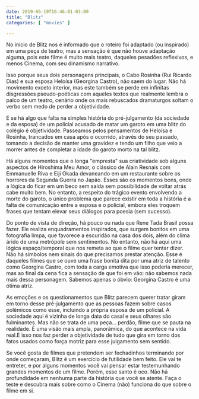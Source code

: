 ```yaml
---
date: 2019-06-19T16:46:01-03:00
title: "Blitz"
categories: [ "movies" ]

---
```

No início de Blitz nos é informado que o roteiro foi adaptado (ou inspirado) em uma peça de teatro, mas a sensação é que não houve adaptação alguma, pois este filme é muito mais teatro, daqueles pesadões reflexivos, e menos Cinema, com seu dinamismo narrativo.

Isso porque seus dois personagens principais, o Cabo Rosinha (Rui Ricardo Dias) e sua esposa Heloísa (Georgina Castro), não saem do lugar. Não há movimento exceto interior, mas este também se perde em infinitas disgressões pseudo-poéticas com aqueles textos que realmente lembra o palco de um teatro, cenário onde os mais rebuscados dramaturgos soltam o verbo sem medo de perder a objetividade.

E se há algo que falta na simples história do pré-julgamento (da sociedade e da esposa) de um policial acusado de matar um garoto em uma blitz do colégio é objetividade. Passeamos pelos pensamentos de Heloísa e Rosinha, trancados em casa após o ocorrido, através do seu passado, tomando a decisão de manter uma gravidez e tendo um filho que veio a morrer antes de completar a idade do garoto morto na tal blitz.

Há alguns momentos que o longa "empresta" sua criatividade sob alguns aspectos de Hiroshima Meu Amor, o clássico de Alain Resnais com Emmanuelle Riva e Eiji Okada devaneando em um restaurante sobre os horrores da Segunda Guerra no Japão. Esses são os momentos bons, onde a lógica do ficar em um beco sem saída sem possibilidade de voltar atrás cabe muito bem. No entanto, a respeito do trágico evento envolvendo a morte do garoto, o único problema que parece existir em toda a história é a falta de comunicação entre a esposa e o policial, embora eles troquem frases que tentam elevar seus diálogos para poesia (sem sucesso).

Do ponto de vista de direção, há pouco ou nada que Rene Tada Brasil possa fazer. Ele realiza enquadramentos inspirados, que surgem bonitos em uma fotografia limpa, que favorece a escuridão na casa dos dois, além do clima árido de uma metrópole sem sentimentos. No entanto, não há aqui uma lógica espaço/temporal que nos remeta ao que o filme quer tentar dizer. Não há símbolos nem sinais do que precisamos prestar atenção. Esse é daqueles filmes que se ouve uma frase bonita dita por uma atriz de talento como Georgina Castro, com toda a carga emotiva que isso poderia merecer, mas ao final da cena fica a sensação de que foi em vão: não sabemos nada mais dessa personagem. Sabemos apenas o óbvio: Georgina Castro é uma ótima atriz.

As emoções e os questionamentos que Blitz parecem querer tratar giram em torno desse pré-julgamento que as pessoas fazem sobre casos polêmicos como esse, incluindo a própria esposa de um policial. A sociedade aqui é vizinha de longa data do casal e seus olhares são fulminantes. Mas não se trata de uma peça... perdão, filme que se pauta na realidade. É uma visão mais ampla, panorâmica, do que acontece na vida real.E isso nos faz perder a objetividade de tudo que gira em torno dos fatos usados como força motriz para esse julgamento sem sentido.

Se você gosta de filmes que pretendem ser fechadinhos terminando por onde começaram, Blitz é um exercício de futilidade bem feito. Ele vai te entreter, e por alguns momentos você vai pensar estar testemunhando grandes momentos de um filme. Porém, esse santo é oco. Não há profundidade em nenhuma parte da história que você se atente. Faça o teste e descubra mais sobre como o Cinema (não) funciona do que sobre o filme em si.
